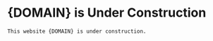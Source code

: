 # {DOMAIN} is Under Construction

```sideimage "left" "https://cdn.myfi.ws/v/Vecteezy/people-are-building-a-spaceship-rocket-cohesive-teamwork-in.svg"
This website {DOMAIN} is under construction.
```
